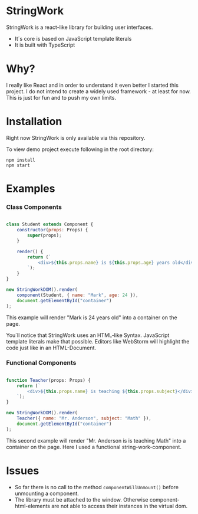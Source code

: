 # StringWork  

StringWork is a react-like library for building user interfaces.<br>

* It´s core is based on JavaScript template literals
* It is built with TypeScript

# Why?

I really like React and in order to understand it even better 
I started this project. I do not intend to create a widely used 
framework - at least for now. This is just for fun and to push my own limits.

# Installation

Right now StringWork is only available via this repository. 

To view demo project execute following in the root directory:

```shell
npm install
npm start
```

# Examples

### Class Components

```javascript

class Student extends Component {
    constructor(props: Props) {
        super(props);
    }

    render() {
        return (`
            <div>${this.props.name} is ${this.props.age} years old</div>
        `);
    }
}

new StringWorkDOM().render(
    component(Student, { name: "Mark", age: 24 }),
    document.getElementById("container")
);

``` 
This example will render "Mark is 24 years old" into a container on the page.

You´ll  notice that StringWork uses an HTML-like Syntax. 
JavaScript template literals make that possible. Editors like WebStorm will highlight 
the code just like in an HTML-Document.

### Functional Components

```javascript

function Teacher(props: Props) {
    return (`
        <div>${this.props.name} is teaching ${this.props.subject}</div>
    `);
}

new StringWorkDOM().render(
    Teacher({ name: "Mr. Anderson", subject: "Math" }),
    document.getElementById("container")
);

``` 

This second example will render "Mr. Anderson is is teaching Math" into a container on the page.
Here I used a functional string-work-component.

# Issues 

* So far there is no call to the method `componentWillUnmount()` 
  before unmounting a component.
* The library must be attached to the window. Otherwise component-html-elements 
are not able to access their instances in the virtual dom. 
  


  


  






  

